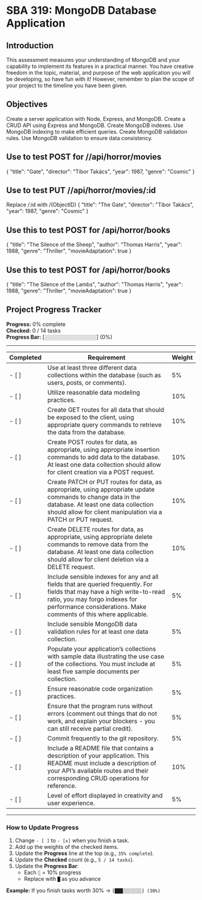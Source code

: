

# SBA 319: MongoDB Database Application

## Introduction
This assessment measures your understanding of MongoDB and your capability to implement its features in a practical manner. You have creative freedom in the topic, material, and purpose of the web application you will be developing, so have fun with it! However, remember to plan the scope of your project to the timeline you have been given.

## Objectives
Create a server application with Node, Express, and MongoDB.
Create a CRUD API using Express and MongoDB.
Create MongoDB indexes.
Use MongoDB indexing to make efficient queries.
Create MongoDB validation rules.
Use MongoDB validation to ensure data consistency.


## Use to test POST for //api/horror/movies
{
    "title": "Gate",
    "director": "Tibor Takács",
    "year": 1987,
    "genre": "Cosmic"
}

## Use to test PUT //api/horror/movies/:id
Replace /:id with /(ObjectID)
{
    "title": "The Gate",
    "director": "Tibor Takács",
    "year": 1987,
    "genre": "Cosmic"
}

## Use this to test POST for /api/horror/books

{
    "title": "The Silence of the Sheep",
    "author": "Thomas Harris",
    "year": 1988,
    "genre": "Thriller",
    "movieAdaptation": true
}

  ## Use this to test POST for /api/horror/books

{
    "title": "The Silence of the Lambs",
    "author": "Thomas Harris",
    "year": 1988,
    "genre": "Thriller",
    "movieAdaptation": true
}


## Project Progress Tracker

**Progress:** 0% complete  
**Checked:** 0 / 14 tasks  
**Progress Bar:** [░░░░░░░░░░░░░░] (0%)

---

| Completed | Requirement | Weight |
|-----------|-------------|--------|
| - [ ] | Use at least three different data collections within the database (such as users, posts, or comments). | 5% |
| - [ ] | Utilize reasonable data modeling practices. | 10% |
| - [ ] | Create GET routes for all data that should be exposed to the client, using appropriate query commands to retrieve the data from the database. | 10% |
| - [ ] | Create POST routes for data, as appropriate, using appropriate insertion commands to add data to the database. At least one data collection should allow for client creation via a POST request. | 10% |
| - [ ] | Create PATCH or PUT routes for data, as appropriate, using appropriate update commands to change data in the database. At least one data collection should allow for client manipulation via a PATCH or PUT request. | 10% |
| - [ ] | Create DELETE routes for data, as appropriate, using appropriate delete commands to remove data from the database. At least one data collection should allow for client deletion via a DELETE request. | 10% |
| - [ ] | Include sensible indexes for any and all fields that are queried frequently. For fields that may have a high write-to-read ratio, you may forgo indexes for performance considerations. Make comments of this where applicable. | 5% |
| - [ ] | Include sensible MongoDB data validation rules for at least one data collection. | 5% |
| - [ ] | Populate your application’s collections with sample data illustrating the use case of the collections. You must include at least five sample documents per collection. | 5% |
| - [ ] | Ensure reasonable code organization practices. | 5% |
| - [ ] | Ensure that the program runs without errors (comment out things that do not work, and explain your blockers - you can still receive partial credit). | 5% |
| - [ ] | Commit frequently to the git repository. | 5% |
| - [ ] | Include a README file that contains a description of your application. This README must include a description of your API’s available routes and their corresponding CRUD operations for reference. | 10% |
| - [ ] | Level of effort displayed in creativity and user experience. | 5% |

---

### How to Update Progress
1. Change `- [ ]` to `- [x]` when you finish a task.  
2. Add up the weights of the checked items.  
3. Update the **Progress** line at the top (e.g., `35% complete`).  
4. Update the **Checked** count (e.g., `5 / 14 tasks`).  
5. Update the **Progress Bar**:  
   - Each `░` = 10% progress  
   - Replace with `█` as you advance  

**Example:** If you finish tasks worth 30% → `[███░░░░░░░] (30%)`